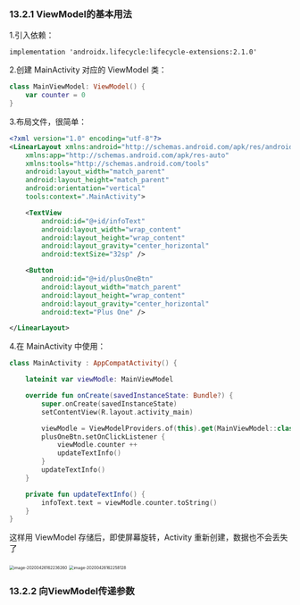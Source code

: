 ### 13.2.1 ViewModel的基本用法

1.引入依赖：

```
implementation 'androidx.lifecycle:lifecycle-extensions:2.1.0'
```

2.创建 MainActivity 对应的 ViewModel 类：

```kotlin
class MainViewModel: ViewModel() {
    var counter = 0
}
```

3.布局文件，很简单：

```xml
<?xml version="1.0" encoding="utf-8"?>
<LinearLayout xmlns:android="http://schemas.android.com/apk/res/android"
    xmlns:app="http://schemas.android.com/apk/res-auto"
    xmlns:tools="http://schemas.android.com/tools"
    android:layout_width="match_parent"
    android:layout_height="match_parent"
    android:orientation="vertical"
    tools:context=".MainActivity">

    <TextView
        android:id="@+id/infoText"
        android:layout_width="wrap_content"
        android:layout_height="wrap_content"
        android:layout_gravity="center_horizontal"
        android:textSize="32sp" />

    <Button
        android:id="@+id/plusOneBtn"
        android:layout_width="match_parent"
        android:layout_height="wrap_content"
        android:layout_gravity="center_horizontal"
        android:text="Plus One" />

</LinearLayout>
```

4.在 MainActivity 中使用：

```kotlin
class MainActivity : AppCompatActivity() {

    lateinit var viewModle: MainViewModel

    override fun onCreate(savedInstanceState: Bundle?) {
        super.onCreate(savedInstanceState)
        setContentView(R.layout.activity_main)

        viewModle = ViewModelProviders.of(this).get(MainViewModel::class.java)
        plusOneBtn.setOnClickListener {
            viewModle.counter ++
            updateTextInfo()
        }
        updateTextInfo()
    }

    private fun updateTextInfo() {
        infoText.text = viewModle.counter.toString()
    }
}
```

这样用 ViewModel 存储后，即使屏幕旋转，Activity 重新创建，数据也不会丢失了

<img src="https://tva1.sinaimg.cn/large/007S8ZIlly1ge78uu1di3j30ah0if0t0.jpg" alt="image-20200426162236260" style="zoom:50%;" />

<img src="https://tva1.sinaimg.cn/large/007S8ZIlly1ge78vcu9dvj30ig0alt8z.jpg" alt="image-20200426162258128" style="zoom:50%;" />

### 13.2.2 向ViewModel传递参数

